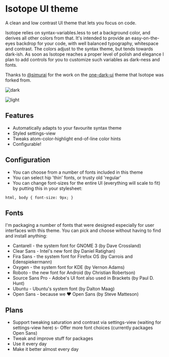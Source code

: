 # Isotope UI theme

A clean and low contrast UI theme that lets you focus on code.

Isotope relies on syntax-variables.less to set a background color, and derives all other colors from that. It's intended to provide an easy-on-the-eyes backdrop for your code, with well balanced typography, whitespace and contrast. The colors adjust to the syntax theme, but tends towards dark-ish. As soon as Isotope reaches a proper level of polish and elegance I plan to add controls for you to customize such variables as dark-ness and fonts.

Thanks to [@simurai](https://github.com/simurai) for the work on the [one-dark-ui](https://github.com/atom/one-dark-ui) theme that Isotope was forked from.

![dark](https://github.com/braver/isotope-ui/raw/master/resources/images/1.png)

![light](https://github.com/braver/isotope-ui/raw/master/resources/images/6.png)


## Features

- Automatically adapts to your favourite syntax theme
- Styled settings-view
- Tweaks atom-color-highlight end-of-line color hints
- Configurable!


## Configuration

- You can choose from a number of fonts included in this theme
- You can select hip 'thin' fonts, or trusty old 'regular'
- You can change font-sizes for the entire UI (everything will scale to fit) by putting this in your stylesheet:

```
html, body { font-size: 9px; }
```


## Fonts
I'm packaging a number of fonts that were designed especially for user interfaces with this theme. You can pick and choose without having to find and install anything:

- Cantarell - the system font for GNOME 3 (by Dave Crossland)
- Clear Sans - Intel's new font (by Daniel Ratighan)
- Fira Sans - the system font for Firefox OS (by Carrois and Edenspiekermann)
- Oxygen - the system font for KDE (by Vernon Adams)
- Roboto - the new font for Android (by Christian Robertson)
- Source Sans Pro - Adobe's UI font also used in Brackets (by Paul D. Hunt)
- Ubuntu - Ubuntu's system font (by Dalton Maag)
- Open Sans - because we ♥ Open Sans (by Steve Matteson)

## Plans

- Support tweaking saturation and contrast via settings-view (waiting for settings-view here)
s- Offer more font choices (currently packages Open Sans)
- Tweak and improve stuff for packages
- Use it every day
- Make it better almost every day
